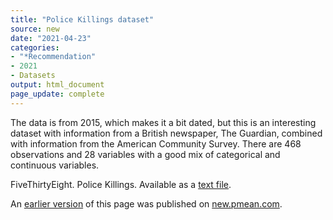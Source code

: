 ```yaml
---
title: "Police Killings dataset"
source: new
date: "2021-04-23"
categories:
- "*Recommendation"
- 2021
- Datasets
output: html_document
page_update: complete
---
```


The data is from 2015, which makes it a bit dated, but this is an interesting dataset with information from a British newspaper, The Guardian, combined with information from the American Community Survey. There are 468 observations and 28 variables with a good mix of categorical and continuous variables.

<!--more-->

FiveThirtyEight. Police Killings. Available as a [text file](https://github.com/fivethirtyeight/data/tree/master/police-killings).

An [earlier version][sim2] of this page was published on [new.pmean.com][sim1].

[sim1]: http://new.pmean.com
[sim2]: http://new.pmean.com/police-killings/
